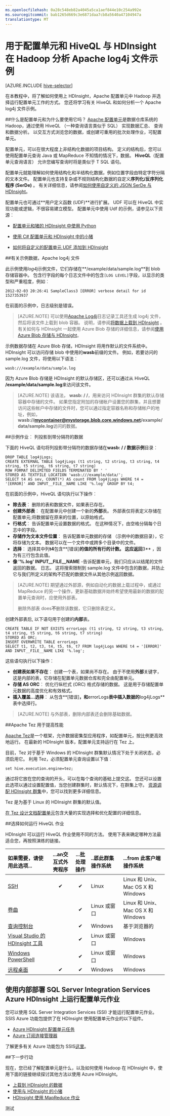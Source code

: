 ```yaml
---
ms.openlocfilehash: 0a28c548eb82a4045a5ca1aef844e10c254a992e
ms.sourcegitcommit: bab1265d669c3e6871daa7cb8a5640a47104947a
translationtype: MT
---
```

<properties
    pageTitle="了解什么是配置单元，以及如何使用 HiveQL |Microsoft Azure"
    description="了解有关 Apache 配置单元以及如何使用 Hadoop HDInsight 中。 选择如何运行您配置单元的作业，并使用 HiveQL 来分析一个 Apache log4j 文件示例。"
    keywords="hiveql，什么是配置单元"
    services="hdinsight"
    documentationCenter=""
    authors="Blackmist"
    manager="paulettm"
    editor="cgronlun"
    tags="azure-portal"/>

<tags
    ms.service="hdinsight"
    ms.devlang="na"
    ms.topic="article"
    ms.tgt_pltfrm="na"
    ms.workload="big-data"
    ms.date="08/28/2015"
    ms.author="larryfr"/>

# 用于配置单元和 HiveQL 与 HDInsight 在 Hadoop 分析 Apache log4j 文件示例

[AZURE.INCLUDE [hive-selector](../../includes/hdinsight-selector-use-hive.md)]


在本教程中，将了解如何使用上 HDInsight，Apache 配置单元中 Hadoop 并选择运行配置单元工作的方式。 您还将学习有关 HiveQL 和如何分析一个 Apache log4j 文件示例。

##<a id="why"></a>什么是配置单元和为什么要使用它吗？
[Apache 配置单元](http://hive.apache.org/)是数据仓库系统的 Hadoop，通过使用 HiveQL （一种查询语言类似于 SQL） 实现数据汇总、 查询和数据分析。 以交互方式浏览您的数据，或创建可重用的批次处理作业，可配置单元。

配置单元，可以在很大程度上非结构化数据的项目结构。 定义的结构后，您可以使用配置单元查询 Java 或 MapReduce 不知情的情况下，数据。 **HiveQL**（配置单元查询语言） 允许您编写查询时将是类似于 T SQL 语句。

配置单元就能理解如何使用结构化和半结构化数据，例如位置字段由特定字符分隔的文本文件。 配置单元也支持复杂或不规则结构化数据的自定义**序列化/反序列化程序 (SerDe)** 。 有关详细信息，请参阅[如何使用自定义的 JSON SerDe 与 HDInsight](http://blogs.msdn.com/b/bigdatasupport/archive/2014/06/18/how-to-use-a-custom-json-serde-with-microsoft-azure-hdinsight.aspx)。

配置单元也可通过**用户定义函数 (UDF)**进行扩展。 UDF 可以在 HiveQL 中实现功能或逻辑，不很容易建立模型。 配置单元中使用 Udf 的示例，请参见以下资源︰

* [配置单元和猪的 HDInsight 中使用 Python](hdinsight-python.md)

* [使用 C# 配置单元和 HDInsight 中的小猪](hdinsight-hadoop-hive-pig-udf-dotnet-csharp.md)

* [如何将自定义的配置单元 UDF 添加到 HDInsight](http://blogs.msdn.com/b/bigdatasupport/archive/2014/01/14/how-to-add-custom-hive-udfs-to-hdinsight.aspx)

##<a id="data"></a>有关示例数据，Apache log4j 文件

此示例使用*log4j*示例文件，它们存储在**/example/data/sample.log**到 blob 存储容器中。 包含行字段的每个日志文件中的包含`[LOG LEVEL]`字段，以显示的类型和严重程度，例如︰

    2012-02-03 20:26:41 SampleClass3 [ERROR] verbose detail for id 1527353937

在前面的示例中，日志级别是错误。

> [AZURE.NOTE] 可以使用[Apache Log4j](http://en.wikipedia.org/wiki/Log4j)日志记录工具还生成 log4j 文件，然后将该文件上载到 blob 容器。 说明，请参阅[将数据上载到 HDInsight](hdinsight-upload-data.md) 。 有关如何与 HDInsight 一起使用 Azure Blob 存储的详细信息，请参阅[使用 Azure Blob 存储与 HDInsight](../hdinsight-use-blob-storage.md)。

示例数据存储在 Azure Blob 存储，HDInsight 将用作默认的文件系统中。 HDInsight 可以访问存储 blob 中使用的**wasb**前缀的文件。 例如，若要访问的 sample.log 文件，将使用以下语法︰

    wasb:///example/data/sample.log

因为 Azure Blob 存储是 HDInsight 的默认存储区，还可以通过从 HiveQL **/example/data/sample.log**来访问该文件。

> [AZURE.NOTE] 该语法， **wasb: / /**，用来访问 HDInsight 群集的默认存储容器中存储的文件。 如果您指定附加的存储帐户设置您的群集，并且想要访问这些帐户中存储的文件时，您可以通过指定容器名称和存储帐户的地址，例如， **wasb://mycontainer@mystorage.blob.core.windows.net/example/data/sample.log**访问的数据。

##<a id="job"></a>示例作业︰ 列投影到带分隔符的数据

下面的 HiveQL 语句将列投影带分隔符的数据存储在**wasb: / / 数据示例**目录︰

    DROP TABLE log4jLogs;
    CREATE EXTERNAL TABLE log4jLogs (t1 string, t2 string, t3 string, t4 string, t5 string, t6 string, t7 string)
    ROW FORMAT DELIMITED FIELDS TERMINATED BY ' '
    STORED AS TEXTFILE LOCATION 'wasb:///example/data/';
    SELECT t4 AS sev, COUNT(*) AS count FROM log4jLogs WHERE t4 = '[ERROR]' AND INPUT__FILE__NAME LIKE '%.log' GROUP BY t4;

在前面的示例中，HiveQL 语句执行以下操作︰

* **除去表**︰ 删除的表和数据文件，如果表已存在。
* **创建外部表**︰ 在配置单元中创建一个新的**外部**表。 外部表仅将表定义存储在配置单元;将数据留在原来的位置，以原始格式。
* **行格式**︰ 告诉配置单元设置数据的格式。 在这种情况下，由空格分隔每个日志中的字段。
* **存储作为文本文件位置**︰ 告诉配置单元数据的存储 （示例中的数据目录），它将存储为文本。 数据可以在一个文件中或跨多个目录中的文件。
* **选择**︰ 选择其中列**t4**包含**[错误]**的值的所有行的计数。 这应返回**3** ，因为有三行包含此值。
* **像 '%.log' INPUT__FILE__NAME** -告诉配置单元，我们只应从以结尾的文件返回的数据。 日志。 这将搜索限制到 sample.log 文件中包含的数据，并防止它与我们所定义的架构不匹配的数据文件从其他示例返回数据。

> [AZURE.NOTE] 期望通过外部源，例如自动化的数据上载过程中，或通过 MapReduce 的另一个操作，更新基础数据并始终希望使用最新的数据的配置单元查询时，应使用外部表。
>
> 删除外部表 does**不**删除该数据，它只删除表定义。

创建外部表后, 以下语句用于创建的**内部**表。

    CREATE TABLE IF NOT EXISTS errorLogs (t1 string, t2 string, t3 string, t4 string, t5 string, t6 string, t7 string)
    STORED AS ORC;
    INSERT OVERWRITE TABLE errorLogs
    SELECT t1, t2, t3, t4, t5, t6, t7 FROM log4jLogs WHERE t4 = '[ERROR]' AND INPUT__FILE__NAME LIKE '%.log';

这些语句执行以下操作︰

* **创建表如果不存在**︰ 创建一个表，如果尚不存在。 由于不使用**外部**关键字，这是内部的表，它存储在配置单元数据仓库和完全由配置单元。
* **存储 AS ORC**︰ 优化行纵栏式 (ORC) 格式存储的数据。 这是用于存储配置单元数据的高度优化和有效格式。
* **插入覆盖...选择**︰ 从包含**[错误]**，和**errorLogs**表中插入数据的**log4jLogs**表中选择行。

> [AZURE.NOTE] 与外部表，删除内部表还会删除基础数据。

##<a id="usetez"></a>Apache Tez 用于提高性能

[Apache Tez](http://tez.apache.org)是一个框架，允许数据密集型应用程序，如配置单元，按比例更高效地运行。 在最新的 HDInsight 版本，配置单元支持运行在 Tez 上。

目前，Tez 对于基于 Windows 的 HDInsight 群集默认情况下处于关闭状态，必须启用它。 利用 Tez，必须配置单元查询设置以下值︰

    set hive.execution.engine=tez;

通过将它放在您的查询的开头，可以在每个查询的基础上提交这。 您还可以设置此选项以通过设置配置值，当您创建群集时，默认情况下，在群集上守。 [资源调配 HDInsight 群集](hdinsight-provision-clusters.md)中，您可以找到更多详细信息。

Tez 是为基于 Linux 的 HDInsight 群集的默认值。

[在 Tez 设计文档配置单元](https://cwiki.apache.org/confluence/display/Hive/Hive+on+Tez)包含大量的实现选择和优化配置的详细信息。


##<a id="run"></a>选择如何运行 HiveQL 作业

HDInsight 可以运行 HiveQL 作业使用不同的方法。 使用下表来确定哪种方法最适合您，再按照演练的链接。

| 如果需要，请**使用此选项**...                                                     | ...an**交互式**外壳程序 | ...**批处理**操作 | ..厎此**群集操作系统** | ...from 此**客户端操作系统** |
|:--------------------------------------------------------------------------------|:---------------------------:|:-----------------------:|:------------------------------------------|:-----------------------------------------|
| [SSH](hdinsight-hadoop-use-hive-ssh.md)                                         |              ✔              |            ✔            | Linux                                     | Linux 和 Unix、 Mac OS X 和 Windows        |
| [卷曲](hdinsight-hadoop-use-hive-curl.md)                                       |           &nbsp;            |            ✔            | Linux 或窗口                          | Linux 和 Unix、 Mac OS X 和 Windows        |
| [查询控制台](hdinsight-hadoop-use-hive-query-console.md)                     |           &nbsp;            |            ✔            | Windows                                   | 基于浏览器的                            |
| [Visual Studio 的 HDInsight 工具](hdinsight-hadoop-use-hive-visual-studio.md) |           &nbsp;            |            ✔            | Linux 或窗口                          | Windows                                  |
| [Windows PowerShell](hdinsight-hadoop-use-hive-powershell.md)                   |           &nbsp;            |            ✔            | Linux 或窗口                          | Windows                                  |
| [远程桌面](hdinsight-hadoop-use-hive-remote-desktop.md)                   |              ✔              |            ✔            | Windows                                   | Windows                                  |

## 使用内部部署 SQL Server Integration Services Azure HDInsight 上运行配置单元作业

您可以使用 SQL Server Integration Services (SSI) 才能运行配置单元作业。 SSIS Azure 功能包提供了在 HDInsight 使用配置单元作业的以下组件。


- [Azure HDInsight 配置单元任务][hivetask]
- [Azure 订阅连接管理器][调试日志不充分]


了解更多有关 Azure 功能包为 SSIS[这里][ssispack]。


##<a id="nextsteps"></a>下一步行动

现在，您已经了解配置单元是什么，以及如何使用 Hadoop 在 HDInsight 中，使用下面的链接继续探讨其他方法以使用 Azure HDInsight。


- [上载到 HDInsight 的数据][hdinsight 上载数据]
- [使用与 HDInsight 的小猪][使用猪的 hdinsight]
- [HDInsight 使用 MapReduce 作业][hdinsight-使用 mapreduce]

[检查]: ./media/hdinsight-use-hive/hdi.checkmark.png

[1]: ../HDInsight/hdinsight-hadoop-visual-studio-tools-get-started.md

[hdinsight sdk 文档]: http://msdnstage.redmond.corp.microsoft.com/library/dn479185.aspx

[azure 的购买选项]: http://azure.microsoft.com/pricing/purchase-options/
[azure 的成员提供]: http://azure.microsoft.com/pricing/member-offers/
[azure 释放试验]: http://azure.microsoft.com/pricing/free-trial/

[apache tez]: http://tez.apache.org
[apache 配置单元]: http://hive.apache.org/
[apache log4j]: http://en.wikipedia.org/wiki/Log4j
[配置单元上 tez wiki]: https://cwiki.apache.org/confluence/display/Hive/Hive+on+Tez
[导入 excel]: http://azure.microsoft.com/documentation/articles/hdinsight-connect-excel-power-query/
[hivetask]: http://msdn.microsoft.com/en-US/library/mt146771(v=sql.120).aspx
[调试日志不充分]: http://msdn.microsoft.com/en-US/library/mt146773(v=sql.120).aspx
[ssispack]: http://msdn.microsoft.com/en-US/library/mt146770(v=sql.120).aspx

[使用猪的 hdinsight]: hdinsight-use-pig.md
[hdinsight-使用 oozie]: hdinsight-use-oozie.md
[hdinsight-分析-飞行的数据]: hdinsight-analyze-flight-delay-data.md
[hdinsight-使用 mapreduce]: hdinsight-use-mapreduce.md


[hdinsight 存储]: ../hdinsight-use-blob-storage.md

[hdinsight 规定]: hdinsight-provision-clusters.md
[hdinsight 提交作业]: hdinsight-submit-hadoop-jobs-programmatically.md
[hdinsight 上载数据]: hdinsight-upload-data.md
[hdinsight--入门]: ../hdinsight-get-started.md

[Powershell 安装配置]: ../install-configure-powershell.md
[这里的 powershell 字符串]: http://technet.microsoft.com/library/ee692792.aspx

[图像 hdi 配置单元 powershell]: ./media/hdinsight-use-hive/HDI.HIVE.PowerShell.png
[img 的 hdi 的配置单元的 powershell 的输出]: ./media/hdinsight-use-hive/HDI.Hive.PowerShell.Output.png
[图像 hdi 的配置单元体系结构]: ./media/hdinsight-use-hive/HDI.Hive.Architecture.png

测试
